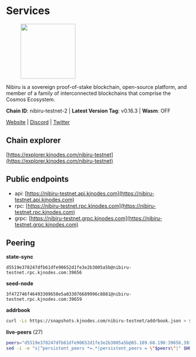 # Services

<figure><img src="https://raw.githubusercontent.com/kj89/testnet_manuals/main/pingpub/logos/nibiru.png" width="150" alt=""><figcaption></figcaption></figure>

Nibiru is a sovereign proof-of-stake blockchain, open-source platform,  and member of a family of interconnected blockchains that comprise the Cosmos Ecosystem.

**Chain ID**: nibiru-testnet-2 | **Latest Version Tag**: v0.16.3 | **Wasm**: OFF

[Website](https://nibiru.fi) | [Discord](https://discord.gg/nibiru) | [Twitter](https://twitter.com/NibiruChain)




## Chain explorer
[https://explorer.kjnodes.com/nibiru-testnet](https://explorer.kjnodes.com/nibiru-testnet)

## Public endpoints

* api: [https://nibiru-testnet.api.kjnodes.com](https://nibiru-testnet.api.kjnodes.com)
* rpc: [https://nibiru-testnet.rpc.kjnodes.com](https://nibiru-testnet.rpc.kjnodes.com)
* grpc: [https://nibiru-testnet.grpc.kjnodes.com](https://nibiru-testnet.grpc.kjnodes.com)

## Peering

**state-sync**

```text
d5519e378247dfb61dfe90652d1fe3e2b3005a5b@nibiru-testnet.rpc.kjnodes.com:39656
```

**seed-node**

```text
3f472746f46493309650e5a033076689996c8881@nibiru-testnet.rpc.kjnodes.com:39659
```

**addrbook**
```bash
curl -Ls https://snapshots.kjnodes.com/nibiru-testnet/addrbook.json > $HOME/.nibid/config/addrbook.json
```

**live-peers** (27)
```bash
peers="d5519e378247dfb61dfe90652d1fe3e2b3005a5b@65.109.68.190:39656,3939da5da8d8a31e6af2cb6d7bdcb222ff2487eb@65.109.14.69:39656,e55d8746ad30e0d11ebe0aa3792c46713375edcc@135.181.2.104:26656,d7185d6b0d6a7dbe8c45e1fddfa0165dfdba01c0@38.242.150.132:39656,507e09ffa4899d931de427fd7747c34f46cfb5ab@95.216.156.7:26656,92845d4150aaf87fc1a6f4a53d8fe545ae44fc9d@86.48.16.205:39656,911a6a9a932f21326e4947d492ff03c405e9039e@65.109.86.236:27656,b57a9c1e7c0f597c9ef6a47cc361094f95a22b84@192.9.134.157:27656,99b57896e917866956f9f078f67f95d6fd6a05e8@161.97.92.139:26656,5c2a752c9b1952dbed075c56c600c3a79b58c395@195.3.220.140:27046,98032241ea61ca6ac066b8fa508baace6678a7a3@190.2.155.67:31656,72a84166fbd6b92d8a772843026cf6a2cd97ffbe@65.109.60.19:46656,ffcade6628819c7934399f7d7a03a25d6c7ef281@75.119.130.237:26656,f12288a1ed3a9da2c609763be79a0e5bd00e1fb7@167.86.80.145:39656,09de7d3f5acc5e421247a582aa50d601571415fb@38.242.202.200:26656,0c3c0b937a1f8054794cacd744bf1a13b341508b@113.53.82.252:36656,694ef36622642377aec8847df309d1dec708cb28@195.201.197.4:38656,2d953905edc0eeadad8f70a7ead6a6bba327c0ce@173.212.216.232:12656,2f194c30648649e0d8b311f68fdd0baa58896445@161.97.136.141:26656,a050a5016c8c01bb97debb5b4730edd239c6a8a4@92.38.241.228:26656,e4ea6ffd9ec8ca5db91506e0429613628f0f61ee@155.133.22.115:26656,ab5a794451f4b19055300f692160f4f20d55a891@82.208.21.81:26656,d76ac9af962fe6d00766baa2bdf1c7aa61e2d634@217.76.60.115:26656,52dacee88cf2b6dc8f6e2c1876880bf370796e72@185.219.142.214:39656,85ea7dbcf6c0f35bdb42fb645ce579d9438ed76e@88.99.13.85:26656,9e4cbbf1ae74859df3a4f1a3579bb52b09ce26f0@167.86.76.166:26656,6b79cd4cadd1590367ff87311d87a1eec0491b6f@212.86.102.214:26656"
sed -i -e "s|^persistent_peers *=.*|persistent_peers = \"$peers\"|" $HOME/.nibid/config/config.toml
```
